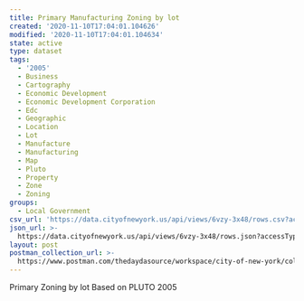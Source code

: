 ```yaml
---
title: Primary Manufacturing Zoning by lot
created: '2020-11-10T17:04:01.104626'
modified: '2020-11-10T17:04:01.104634'
state: active
type: dataset
tags:
  - '2005'
  - Business
  - Cartography
  - Economic Development
  - Economic Development Corporation
  - Edc
  - Geographic
  - Location
  - Lot
  - Manufacture
  - Manufacturing
  - Map
  - Pluto
  - Property
  - Zone
  - Zoning
groups:
  - Local Government
csv_url: 'https://data.cityofnewyork.us/api/views/6vzy-3x48/rows.csv?accessType=DOWNLOAD'
json_url: >-
  https://data.cityofnewyork.us/api/views/6vzy-3x48/rows.json?accessType=DOWNLOAD
layout: post
postman_collection_url: >-
  https://www.postman.com/thedaydasource/workspace/city-of-new-york/collection/15909983-3c583a1d-b88c-4701-9ef7-57f4753cd889
---
```

Primary Zoning by lot Based on PLUTO 2005
